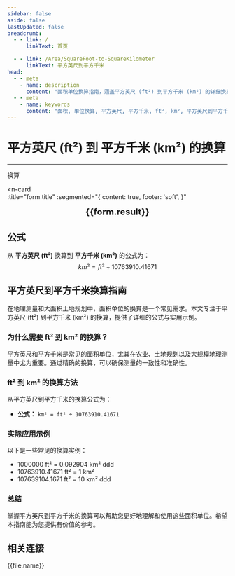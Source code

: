 ```yaml
---
sidebar: false
aside: false
lastUpdated: false
breadcrumb:
  - - link: /
      linkText: 首页

  - - link: /Area/SquareFoot-to-SquareKilometer
      linkText: 平方英尺到平方千米
head:
  - - meta
    - name: description
      content: "面积单位换算指南，涵盖平方英尺 (ft²) 到平方千米 (km²) 的详细换算公式与说明。"
  - - meta
    - name: keywords
      content: "面积, 单位换算, 平方英尺, 平方千米, ft², km², 平方英尺到平方千米, 面积换算指南"
---
```

# 平方英尺 (ft²) 到 平方千米 (km²) 的换算
---
<script setup>
import { onMounted, reactive, inject, ref } from 'vue'
import { NButton, NForm, NFormItem, NInput, NInputNumber, NSelect, NCard, useMessage,NGrid ,NGi } from 'naive-ui'
import { defineClientComponent } from 'vitepress'
import { Area } from '../../files';
const seoKey = [
  '平方英尺到平方千米换算',
  'ft²到km²换算',
  '平方英尺转平方千米',
  '英尺平方到平方千米',
  '平方英尺平方千米换算器',
  'ft²转km²',
  '平方英尺换算平方千米',
  '英尺平方转平方千米',
  '平方英尺到平方千米转换',
  'ft²平方千米换算',
  '平方英尺平方千米计算',
  '英尺平方平方千米换算',
  '平方英尺转换平方千米',
  'ft²到平方千米',
  '平方英尺平方千米转换器',
  '英尺平方到平方千米换算',
  '平方英尺平方千米换算公式',
  'ft²转换平方千米',
  '平方英尺到平方千米计算',
  '英尺平方转换平方千米',
  '平方英尺平方千米换算表',
  'ft²平方千米转换',
  '平方英尺转平方千米计算',
  '英尺平方平方千米转换',
  '平方英尺到平方千米换算工具',
  'ft²到平方千米换算',
  '平方英尺平方千米单位换算',
  '面积换算'
]
const convert = inject('convert')

const form = reactive({
  number: null,
  result: '',
  title: '平方英尺 (ft²) 到 平方千米 (km²) 的换算',
})

const convertHandler = () => {
  if (form.number !== null && !isNaN(form.number)) {
    const convertedValue = parseFloat(form.number) / 10763910.41671
    form.result = `${form.number}ft² = ${convertedValue.toFixed(6)}km²`
  } else {
    form.result = '请输入有效的数值。'
  }
}
</script>

<n-form size="large" :model="form">
  <n-form-item label="平方英尺 (ft²)">
    <n-input-number v-model:value="form.number" placeholder="输入平方英尺" style="width: 100%" />
  </n-form-item>
  <n-form-item>
    <n-button type="info" @click="convertHandler" block>换算</n-button>
  </n-form-item>
</n-form>

<n-card  
  :title="form.title"
  :segmented="{
    content: true,
    footer: 'soft',
  }"
>
  <div  style="text-align:center;font-size:20px;">
    <strong>{{form.result}}</strong>
  </div>
    <template #footer>
    <div>
      <span v-for="item of seoKey">{{item}}，</span>
    </div>
  </template>
</n-card>

## 公式

从 **平方英尺 (ft²)** 换算到 **平方千米 (km²)** 的公式为：
$$ km² = ft² \div 10763910.41671 $$

## 平方英尺到平方千米换算指南

在地理测量和大面积土地规划中，面积单位的换算是一个常见需求。本文专注于平方英尺 (ft²) 到平方千米 (km²) 的换算，提供了详细的公式与实用示例。

### 为什么需要 ft² 到 km² 的换算？

平方英尺和平方千米是常见的面积单位，尤其在农业、土地规划以及大规模地理测量中尤为重要。通过精确的换算，可以确保测量的一致性和准确性。

### ft² 到 km² 的换算方法

从平方英尺到平方千米的换算公式为：

- **公式：** `km² = ft² ÷ 10763910.41671`

### 实际应用示例

以下是一些常见的换算实例：

- 1000000 ft² = 0.092904 km²
ddd
- 10763910.41671 ft² = 1 km²
- 107639104.1671 ft² = 10 km²
ddd

### 总结

掌握平方英尺到平方千米的换算可以帮助您更好地理解和使用这些面积单位。希望本指南能为您提供有价值的参考。

## 相关连接
<n-grid x-gap="12" :cols="2">
  <n-gi v-for="(file, index) in Area" :key="index">
    <n-button
      text
      tag="a"
      :href="file.path"
      type="info"
    >
      {{file.name}}
    </n-button>
  </n-gi>
</n-grid>
